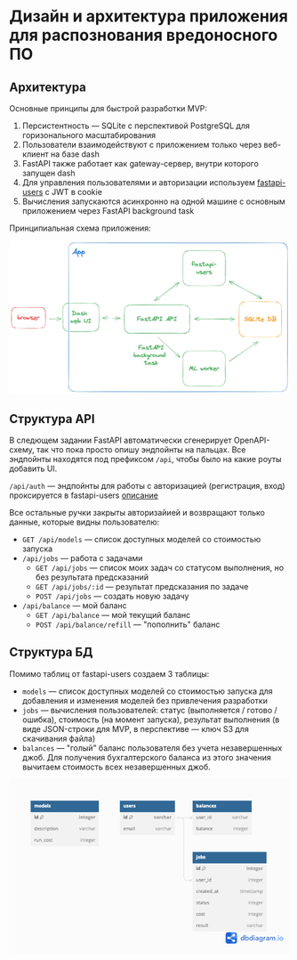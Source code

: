 # Дизайн и архитектура приложения для распознования вредоносного ПО

## Архитектура

Основные принципы для быстрой разработки MVP:

1. Персистентность — SQLite с перспективой PostgreSQL для горизонального масштабирования
2. Пользователи взаимодействуют с приложением только через веб-клиент на базе dash
3. FastAPI также работает как gateway-сервер, внутри которого запущен dash
4. Для управления пользователями и авторизации используем [fastapi-users](https://fastapi-users.github.io/fastapi-users/12.1/) c JWT в cookie
5. Вычисления запускаются асинхронно на одной машине с основным приложением через FastAPI background task

Принципиальная схема приложения:

![](./app-structure.png)

## Структура API

В следющем задании FastAPI автоматически сгенерирует OpenAPI-схему, так что пока просто опишу эндпойнты на пальцах. Все эндпойнты находятся под префиксом `/api`, чтобы было на какие роуты добавить UI.

`/api/auth` — эндпойнты для работы с авторизацией (регистрация, вход) проксируется в fastapi-users [описание](https://fastapi-users.github.io/fastapi-users/12.1/usage/routes/)

Все остальные ручки закрыты авторизайией и возвращают только данные, которые видны пользователю:

- `GET /api/models` — список доступных моделей со стоимостью запуска
- `/api/jobs` — работа с задачами
  - `GET /api/jobs` — список моих задач со статусом выполнения, но без результата предсказаний
  - `GET /api/jobs/:id` — результат предсказания по задаче
  - `POST /api/jobs` — создать новую задачу
- `/api/balance` — мой баланс
  - `GET /api/balance` — мой текущий баланс
  - `POST /api/balance/refill` — "пополнить" баланс

## Структура БД

Помимо таблиц от fastapi-users создаем 3 таблицы: 

- `models` — список доступных моделей со стоимостью запуска для добавления и изменения моделей без привлечения разработки
- `jobs` — вычисления пользователей: статус (выполняется / готово / ошибка), стоимость (на момент запуска), результат выполнения (в виде JSON-строки для MVP, в перспективе — ключ S3 для скачивания файла)
- `balances` — "голый" баланс пользователя без учета незавершенных джоб. Для получения бухгалтерского баланса из этого значения вычитаем стоимость всех незавершенных джоб.

![](./db-schema.png)